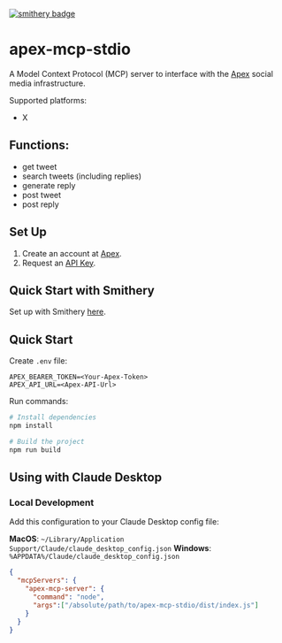 [![smithery badge](https://smithery.ai/badge/@xonack/apex-mcp)](https://smithery.ai/server/@xonack/apex-mcp)

# apex-mcp-stdio

A Model Context Protocol (MCP) server to interface with the [Apex](https://apexagents.ai) social media infrastructure.

Supported platforms:
- X

## Functions:
- get tweet
- search tweets (including replies)
- generate reply
- post tweet
- post reply

## Set Up

1. Create an account at [Apex](https://apexagents.ai).
2. Request an [API Key](https://t.me/xonack).

## Quick Start with Smithery

Set up with Smithery [here](https://smithery.ai/server/@xonack/apex-mcp).

## Quick Start

Create `.env` file:
```.env
APEX_BEARER_TOKEN=<Your-Apex-Token>
APEX_API_URL=<Apex-API-Url>
```

Run commands:

```bash
# Install dependencies
npm install

# Build the project
npm run build

```

## Using with Claude Desktop

### Local Development

Add this configuration to your Claude Desktop config file:

**MacOS**: `~/Library/Application Support/Claude/claude_desktop_config.json`
**Windows**: `%APPDATA%/Claude/claude_desktop_config.json`

```json
{
  "mcpServers": {
    "apex-mcp-server": {
      "command": "node",
      "args":["/absolute/path/to/apex-mcp-stdio/dist/index.js"]
    }
  }
}
```
